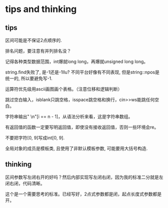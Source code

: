 # tips and thinking

## tips

区间可能是不保证2点顺序的.

排名问题，要注意有并列排名没？

记得各种类型数据范围，int爆就long long，再爆就unsigned long long。

string.find失败了, 是-1还是-1llu? 不同平台好像有不同表现, 但是string::npos是统一的, 所以要避免写-1.

运算符优先级用ascii画图画个表格。（注意位移和逻辑判断）

跳过空白输入，isblank只跳空格，isspace跳空格和换行，cin\>\>ws能跳任何空白。

字符串输出" \n"[i == n - 1]，从语法分析来看，这是字符串数组。

有返回值的函数一定要写明返回值，即使没有接收返回值，否则一些环境会re。

不要把字符\[0, 9\]写成int\[0, 9\].

全局对象的成员是模板类, 且使用了非默认模板参数, 可能要用大括号构造.

## thinking

区间参数写左闭右开的好吗？然后内部实现写左闭右闭，因为我的标准二分就是左闭右闭，代码清晰。

这个是一个需要思考的标准。已经写好，2点式参数都是闭，起点长度式参数都是开。